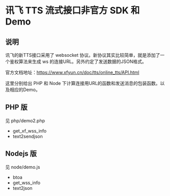 # 讯飞 TTS 流式接口非官方 SDK 和 Demo

## 说明

讯飞的新TTS接口采用了 websocket 协议。新协议其实比较简单，就是添加了一个鉴权算法来生成 ws 的连接URL。另外约定了发送数据的JSON格式。

官方文档地址：https://www.xfyun.cn/doc/tts/online_tts/API.html

这里分别给出 PHP 和 Node 下计算连接用URL的函数和发送消息的包装函数。以及相应的Demo。


## PHP 版

见 php/demo2.php

- get_xf_wss_info 
- text2sendjson

## Nodejs 版

见 node/demo.js 

- btoa
- get_wss_info
- text2json

